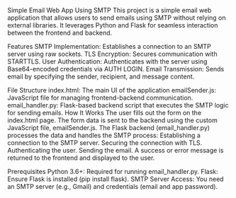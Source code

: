 Simple Email Web App Using SMTP
This project is a simple email web application that allows users to send emails using SMTP without relying on external libraries. It leverages Python and Flask for seamless interaction between the frontend and backend.

Features
SMTP Implementation: Establishes a connection to an SMTP server using raw sockets.
TLS Encryption: Secures communication with STARTTLS.
User Authentication: Authenticates with the server using Base64-encoded credentials via AUTH LOGIN.
Email Transmission: Sends email by specifying the sender, recipient, and message content.

File Structure
index.html: The main UI of the application
emailSender.js: JavaScript file for managing frontend-backend communication.
email_handler.py: Flask-based backend script that executes the SMTP logic for sending emails.
How It Works
The user fills out the form on the index.html page.
The form data is sent to the backend using the custom JavaScript file, emailSender.js.
The Flask backend (email_handler.py) processes the data and handles the SMTP process:
Establishing a connection to the SMTP server.
Securing the connection with TLS.
Authenticating the user.
Sending the email.
A success or error message is returned to the frontend and displayed to the user.

Prerequisites
Python 3.6+: Required for running email_handler.py.
Flask: Ensure Flask is installed (pip install flask).
SMTP Server Access: You need an SMTP server (e.g., Gmail) and credentials (email and app password).

